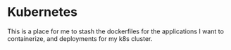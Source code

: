 # Kubernetes
This is a place for me to stash the dockerfiles for the applications I want to containerize, and deployments for my k8s cluster.

